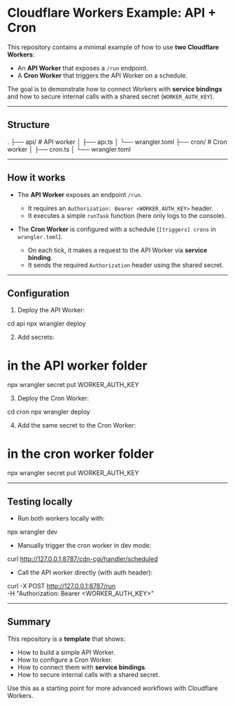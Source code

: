 # Cloudflare Workers Example: API + Cron

This repository contains a minimal example of how to use **two Cloudflare Workers**:

- An **API Worker** that exposes a `/run` endpoint.
- A **Cron Worker** that triggers the API Worker on a schedule.

The goal is to demonstrate how to connect Workers with **service bindings** and how to secure internal calls with a shared secret (`WORKER_AUTH_KEY`).

---

## Structure

.
├── api/ # API worker
│ ├── api.ts
│ └── wrangler.toml
├── cron/ # Cron worker
│ ├── cron.ts
│ └── wrangler.toml

---

## How it works

- The **API Worker** exposes an endpoint `/run`.

  - It requires an `Authorization: Bearer <WORKER_AUTH_KEY>` header.
  - It executes a simple `runTask` function (here only logs to the console).

- The **Cron Worker** is configured with a schedule (`[triggers] crons` in `wrangler.toml`).
  - On each tick, it makes a request to the API Worker via **service binding**.
  - It sends the required `Authorization` header using the shared secret.

---

## Configuration

1. Deploy the API Worker:

cd api
npx wrangler deploy

2. Add secrets:

# in the API worker folder

npx wrangler secret put WORKER_AUTH_KEY

3. Deploy the Cron Worker:

cd cron
npx wrangler deploy

4. Add the same secret to the Cron Worker:

# in the cron worker folder

npx wrangler secret put WORKER_AUTH_KEY

---

## Testing locally

- Run both workers locally with:

npx wrangler dev

- Manually trigger the cron worker in dev mode:

curl http://127.0.0.1:8787/cdn-cgi/handler/scheduled

- Call the API worker directly (with auth header):

curl -X POST http://127.0.0.1:8787/run \
 -H "Authorization: Bearer <WORKER_AUTH_KEY>"

---

## Summary

This repository is a **template** that shows:

- How to build a simple API Worker.
- How to configure a Cron Worker.
- How to connect them with **service bindings**.
- How to secure internal calls with a shared secret.

Use this as a starting point for more advanced workflows with Cloudflare Workers.
